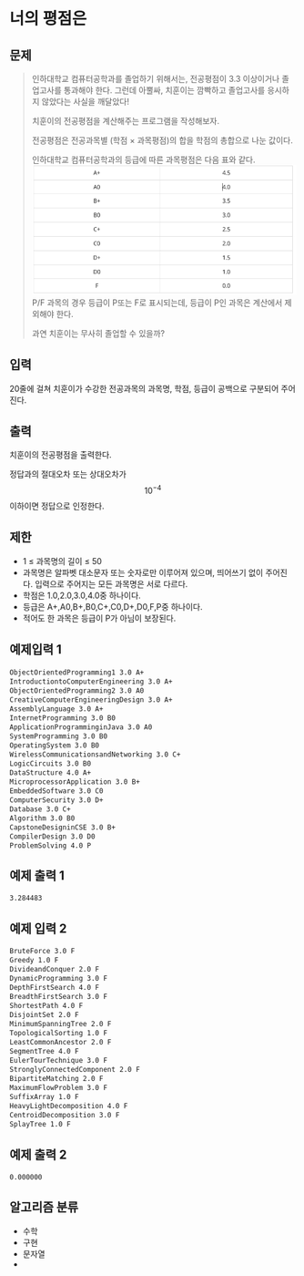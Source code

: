 # 너의 평점은
## 문제
> 인하대학교 컴퓨터공학과를 졸업하기 위해서는, 전공평점이 3.3 이상이거나 졸업고사를 통과해야 한다. 그런데 아뿔싸, 치훈이는 깜빡하고 졸업고사를 응시하지 않았다는 사실을 깨달았다!
>
>치훈이의 전공평점을 계산해주는 프로그램을 작성해보자.
>
>전공평점은 전공과목별 (학점 × 과목평점)의 합을 학점의 총합으로 나눈 값이다.
>
>인하대학교 컴퓨터공학과의 등급에 따른 과목평점은 다음 표와 같다.
> ![img.png](img.png)
> P/F 과목의 경우 등급이 P또는 F로 표시되는데, 등급이 P인 과목은 계산에서 제외해야 한다.
>
>과연 치훈이는 무사히 졸업할 수 있을까?
## 입력
20줄에 걸쳐 치훈이가 수강한 전공과목의 과목명, 학점, 등급이 공백으로 구분되어 주어진다.
## 출력
치훈이의 전공평점을 출력한다.

정답과의 절대오차 또는 상대오차가
$$10^{-4}$$ 이하이면 정답으로 인정한다.
## 제한
* 1 ≤ 과목명의 길이 ≤ 50
* 과목명은 알파벳 대소문자 또는 숫자로만 이루어져 있으며, 띄어쓰기 없이 주어진다. 입력으로 주어지는 모든 과목명은 서로 다르다.
* 학점은 1.0,2.0,3.0,4.0중 하나이다.
* 등급은 A+,A0,B+,B0,C+,C0,D+,D0,F,P중 하나이다.
* 적어도 한 과목은 등급이 P가 아님이 보장된다.

## 예제입력 1
```
ObjectOrientedProgramming1 3.0 A+
IntroductiontoComputerEngineering 3.0 A+
ObjectOrientedProgramming2 3.0 A0
CreativeComputerEngineeringDesign 3.0 A+
AssemblyLanguage 3.0 A+
InternetProgramming 3.0 B0
ApplicationProgramminginJava 3.0 A0
SystemProgramming 3.0 B0
OperatingSystem 3.0 B0
WirelessCommunicationsandNetworking 3.0 C+
LogicCircuits 3.0 B0
DataStructure 4.0 A+
MicroprocessorApplication 3.0 B+
EmbeddedSoftware 3.0 C0
ComputerSecurity 3.0 D+
Database 3.0 C+
Algorithm 3.0 B0
CapstoneDesigninCSE 3.0 B+
CompilerDesign 3.0 D0
ProblemSolving 4.0 P
```
## 예제 출력 1
```
3.284483
```
## 예제 입력 2
```
BruteForce 3.0 F
Greedy 1.0 F
DivideandConquer 2.0 F
DynamicProgramming 3.0 F
DepthFirstSearch 4.0 F
BreadthFirstSearch 3.0 F
ShortestPath 4.0 F
DisjointSet 2.0 F
MinimumSpanningTree 2.0 F
TopologicalSorting 1.0 F
LeastCommonAncestor 2.0 F
SegmentTree 4.0 F
EulerTourTechnique 3.0 F
StronglyConnectedComponent 2.0 F
BipartiteMatching 2.0 F
MaximumFlowProblem 3.0 F
SuffixArray 1.0 F
HeavyLightDecomposition 4.0 F
CentroidDecomposition 3.0 F
SplayTree 1.0 F
```
## 예제 출력 2
```
0.000000
```

## 알고리즘 분류
* 수학
* 구현
* 문자열
* 